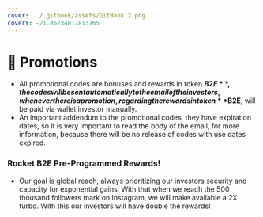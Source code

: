 ```yaml
---
cover: ../.gitbook/assets/GitBook 2.png
coverY: -21.86234817813765
---
```


# 🎯 Promotions

* All promotional codes are bonuses and rewards in token **$B2E**, the codes will be sent automatically to the email of the investors, whenever there is a promotion, regarding the rewards in token **$B2E**, will be paid via wallet investor manually.&#x20;
*   An important addendum to the promotional codes, they have expiration dates, so it is very important to read the body of the email, for more information, because there will be no release of codes with use dates expired.



### Rocket B2E Pre-Programmed Rewards!

* Our goal is global reach, always prioritizing our investors security and capacity for exponential gains. With that when we reach the 500 thousand followers mark on Instagram, we will make available a 2X turbo. With this our investors will have double the rewards!
